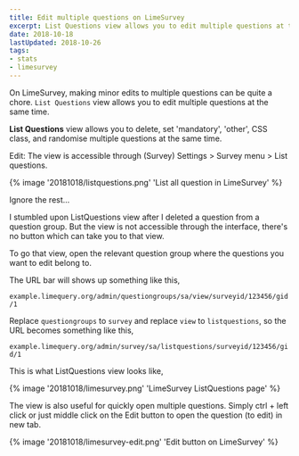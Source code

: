 ```yaml
---
title: Edit multiple questions on LimeSurvey
excerpt: List Questions view allows you to edit multiple questions at the same time.
date: 2018-10-18
lastUpdated: 2018-10-26
tags:
- stats
- limesurvey
---
```


On LimeSurvey, making minor edits to multiple questions can be quite a chore. `List Questions` view allows you to edit multiple questions at the same time.

**List Questions** view allows you to delete, set 'mandatory', 'other', CSS class, and randomise multiple questions at the same time.

Edit: The view is accessible through (Survey) Settings > Survey menu > List questions.

{% image '20181018/listquestions.png' 'List all question in LimeSurvey' %}

Ignore the rest...

I stumbled upon ListQuestions view after I deleted a question from a question group. But the view is not accessible through the interface, there's no button which can take you to that view.

To go that view, open the relevant question group where the questions you want to edit belong to.

The URL bar will shows up something like this,

`example.limequery.org/admin/questiongroups/sa/view/surveyid/123456/gid/1`

Replace `questiongroups` to `survey` and replace `view` to `listquestions`, so the URL becomes something like this,

`example.limequery.org/admin/survey/sa/listquestions/surveyid/123456/gid/1`

This is what ListQuestions view looks like,

{% image '20181018/limesurvey.png' 'LimeSurvey ListQuestions page' %}

The view is also useful for quickly open multiple questions. Simply ctrl + left click or just middle click on the Edit button to open the question (to edit) in new tab.

{% image '20181018/limesurvey-edit.png' 'Edit button on LimeSurvey' %}
